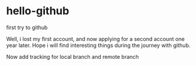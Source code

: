# hello-github
first try to github

Well, i lost my first account, and now applying for a second account one year later.
Hope i will find interesting things during the journey with github.

Now add tracking for local branch and remote branch
